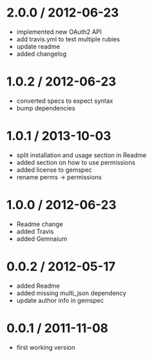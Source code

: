 2.0.0 / 2012-06-23
==================
- implemented new OAuth2 API
- add travis.yml to test multiple rubies
- update readme
- added changelog

1.0.2 / 2012-06-23
==================
- converted specs to expect syntax
- bump dependencies

1.0.1 / 2013-10-03
==================
- split installation and usage section in Readme
- added section on how to use permissions
- added license to gemspec
- rename perms -> permissions

1.0.0 / 2012-06-23
==================
- Readme change
- added Travis
- added Gemnaium

0.0.2 / 2012-05-17
==================
- added Readme
- added missing multi_json dependency
- update author info in gemspec


0.0.1 / 2011-11-08
==================

- first working version
